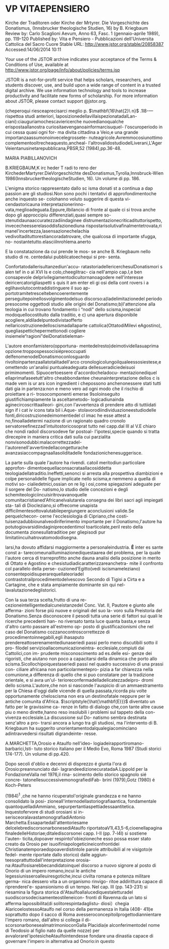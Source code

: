 # VP VITAEPENSIERO  

Kirche der Traditoren oder Kirche der Mrtyrer. Die Vorgeschichte des Donatismus, (Innsbrucker theologische Studien, 16) by B. Kriegbaum Review by: Carlo Scaglioni Aevum, Anno 63, Fasc. 1 (gennaio-aprile 1989), pp. 119-120 Published by: Vita e Pensiero - Pubblicazioni dell'Universita Cattolica del Sacro Cuore Stable URL: http://www.jstor.org/stable/20858387 Accessed:14/06/2014 10:11  

Your use of the JSTOR archive indicates your acceptance of the Terms & Conditions of Use, available at http://www.jstor.org/page/info/about/policies/terms.jsp  

JSTOR is a not-for-profit service that helps scholars, researchers, and students discover, use, and build upon a wide range of content in a trusted digital archive. We use information technology and tools to increase productivity and facilitate new forms of scholarship. For more information about JSTOR, please contact support @jstor.org.  

(cheperoqui riesceaprecisarci meglio p.  $\mathbf{16\hat{2}\ n}$  .1l8-—rispettoa studi anteriori, laposizionedellavillaispezionatadalLan- ciani):ciauguriamochescaviericerche nuovedianoqualche erispostaallanostra curiositaevenganoainformarcisuquel- l'oscuroperiodo in cui cessa quasi ogni for- ma divita cittadina a Veio,e una grande importanzaassumonoinvecelegrossete- nuteagricole.Avremmocosiunottimo complementooltrecheaquesto,ancheal- l'altrovalidostudiodelLiverani,L'Ager Veientanusinetarepubblicana,PBSR,52 (1984),pp.36-48.  

MARIA PIABILLANOVICH  

B.KRIEGBAUM,K irc heder T radi to reno der KirchederMartyrer.DieVorgeschichte desDonatismus,Tyrolia,Innsbruck-Wien 1986(InnsbruckertheologischeStudien, 16). Un volume di pp. 186.  

L'enigma storico rappresentato dallo sc isma donati st a continua a dap passion are gli studiosi.Non sono pochi i tentativi di approfondimentoche anche inquesto se- colohanno voluto suggerire di questa vi- cendastoricauna interpretazionerinno- vata,meglioadeguata.Eppure,ilbilancio di fronte al quale ci si trova anche dopo gli approccipiu differenziati,quasi sempre so- stenutidaunaaccuratezzadiindaginee distrumentazionecriticadituttorispetto, invececheesserelasoddisfazionediuna rispostarisolutivafinalmentetrovata,ri manel'incertezza,lasensazionechelachia vedivoltadituttorestiancoradatrovare, che qualcosa di importante sfugga, no- nostantetutto.elasciilnrohlema.anerto  

E la constatazione da cui prende le mos- se anche B. Kriegbaum nello studio di re. centedalui pubblicatoechequi si pre- senta.  

Confortatodallerisultanzediun'accu- ratastoriadellericerchesulDonatismori s alen tef in o al XVI Is e colo,cheeglitrac- cia nell'ampio cap.I,e ben consapevole delprivilegiamentodicuitornanoagodere nell'interesse deiricercatorigliaspetti s quis it am enter eli gi osi della cont rovers i a eglihavolutocontraddistinguere il suo ap- portotramitetresceltebencoerentemente perseguitepoinellosvolgimentodelsuo discorso:a)ladelimitazionedel periodo presocome oggettodi studio alle origini del Donatismo;b)l'attenzione alla teologia in cui trovano fondamento i “nodi" dello scisma,inspecial modoquellocostituito dalla traditio, e c) una apertura disponibile acogliere,aldiladelpuntodivistaofferto nellaricostruzionedelloscismadallaparte cattolica(OttatodiMilevi eAgostino), quegliaspettichepermettonodi cogliere insiemele“ragioni"deiDonatistieleman-  

L'autore enonfamistero(opportuna- mentedelresto)deimotividellasuaprima opzione:troppospessocisiépreoccupati delfenomenodelDonatismoconlosguardo rivoltoinpartenzaallatotalitadell'arco cronologicolungoilqualeessosiestese,e omettendo un'analisi puntualeadeguata dellesueradiciedeisuoi primimomenti. Sipuocertoessere d'accordocheladocu- mentazionediquel ellaprimafaseetutt'altro cheabbondantee cheunainterpretazione dellos c is made vem is ur ars icon ingredient i chepossono anchenonessere stati tutti dati gia in partenza:non e meno vero ad ogni modo che il rischio di proiettare a ri- trosocomponenti emerse 9soloinseguito giustifichiampiamente la asceltametodo- logicadiunainda aginecircoscrittaalleori- gini,con l'avvertenza di prendere atto di tuttiidati sign if i cat iv icons tata bil i.Aque- stolavorodiindividuazioneestudiodelle fonti,diricostruzionedeimomentiedel cl imac he esse attest a no,finoalladetermi nazione di un ragionato quadro cronolo servatoreefinezzad'intuitostoricosoprat tutto nei capp.dal III al V.E chiaro che nondi radoil discorsodeve far postoal- l'ipotesi,specie quando si tratta direcepire in maniera critica dati sulla cui parzialita nonvisonodubbi:malacorrettezzadel- l'autorenell'avvertiredellacongetturache avanzasiaccompagnaallasoliditadelle fondazionichenesuggerisce.  

La parte sulla quale l'autore ha rivendi. catoil meritodiun particolare approfon- dimentoequellaconsacrataallacosiddetta teologiadellatraditio.Ineffetti,senonci si arresta alla prospettiva diambizioni e colpe personalidelle figure implicate nello scisma,e nemmeno a quella di motivi so- cialiedetnici,ossian on re lig i osi,come spiegazioni adeguate per il sorgere del Do- natismo,lo studio delle concezioni e degli schemiteologiciincuisiritrovavanoquelle comunitacristianed'Africanelvalutarela consegna dei libri sacri agli impiegati sta- tali di Diocleziano,si offrecome unapista difficilmentesottovalutabilepergiungere aconclusioni valide.Se perquelchecon- cerne l'ecclesiologia di Cipriano,che costi- tuisenzadubbiounalveodiriferimento importante per il Donatismo,l'autore ha potutogiovarsidiindaginiprecedentimol toarticolate,peril resto della documenta zionesullatraditioe per gliepisodi pur limitatiincuihatrovatomododisegna.  

larsi,ha dovuto affidarsi maggiormente a personaleindustria.  $\mathbf{\hat{E}}$  inter es sante const a- tarecomeunailluminazionediquestaarea del problema, per la quale l'autore cerca di trarreprofitto anche dauna analisi della posizione in merito di Ottato e Agostino e chesistudiadicaratterizzareanchetra- mite il confronto col parallelo della perse- cuzioned'Egitto(vedi iscismameleziano) consentepoidisuperarequellateoriadel contrastotrailprocedimentodelvescovo Secondo di Tigisi a Cirta e a Cartagine, che e stata ampiamente dominante sin qui nel- lavalutazionedeglistorici.  

Con la sua terza scelta,frutto di una re- cezioneintelligentedialcuneistanzedel Conc. Vat. II, Pautore e giunto alle afferma- zioni forse piü nuove e originali del suo la- voro sulla Preistoria del Donatismo.Senza disconoscere il pesodi tutta una serie di fattori sui quali le ricerche precedenti han- no riversato tanta luce quanta basta,e senza d'altro canto passare all'estremo op- posto di giustificazionismi che nel caso del Donatismo cozzanocontroscorrettezze di procedimentoinnegabili,egli ihasaputo prendereattoserenamentediunaseriedi passi perlo meno discutibili sotto il pro- filodel servizioallacomunicazioneintra- ecclesiale,compiuti dai Cattolici,con im- prudente misconoscimento ad es.delle esi- genze dei rigoristi, che aiutano non poco a capacitarsi della dinamica che porto allo scisma.Sicollochipoiquestaseriedi passi nel quadro successivo di una prassi con- ciliare africana non particolarmentepro- pizia a far chiarezza nella comunione,a differenza di quello che si puo constatare per la tradizione orientale, e si avra un'ul- terioreconfermadelladelicatezzadeipro- dromi dello scisma.L'autore,che non si nasconde l'auspicio di un ammaestramento per la Chiesa d'oggi dalle vicende di quella passata,ricorda piu volte opportunamente cheloscisma non era un destinofatale neppure per le antiche comunita d'Africa.  $\scriptstyle{\hat{\mathbf{E}}}$  diventato un fatto per le gravissime ca- renze in fatto di dialogo che,con tante altre cause piu o meno dirette,hanno reso insolubili i problemi sul tappeto della con- vivenza ecclesiale.La discussione sul Do- natismo sembra destinata senz'altro a pro- trarsi ancora a lungo tra gli studiosi, ma l'intervento di B. Kriegbaum ha suggerito unorientamentodalqualegiacominciano adintravvedersi risultati digrandeinte- resse.  

A.MARCHETTA,Orosio e Ataulfo nell'ideo- logiadeirapportiromano-barbarici,Isti- tuto storico italiano per il Medio Evo, Roma 1987 (Studi storici 174-177). Un volume di pp.420.  

Dopo secoli d'oblio e decenni di disprezzo é giunta l'ora di Orosio:preannunciato dal- lagrandeedizionecuratadaA.Lippold per la FondazioneValla nel 1976,il rina- scimento dello storico spagnolo sié concre- tatonellesuccessivemonografiediFab- brini (1979),Gotz (1980) é Koch-Peters  

$(1984)^{1}$  ,che ne hanno ricuperatol'originale grandezza e ne hanno consolidato la posi- zioneall'internodellastoriografiaantica, fondamentale quantoquelladiAmmiano, sepurpertantiaspettiadessaantitetica. Inquestofervore di studi orosiani si in- serisceoralavastamonografiadiAntonio Marchetta.Essapartedall'attentoriesame delcelebrediscorsonarbonesediAtaulfo riportatoaV1I,43,5-6,cioenellapagina finaledelleHistoriae;ditalediscorsonei capp. I-II (pp. 7-l4l) si sostiene l'auten- ticita,dopoaver respintol'obiezioneche esso possa esser stato creato da Orosio per isuoifiniapologeticineiconfrontidei Christianatemporaedopoaverdistintole parole attribuibili al re visigoto(e fedel- mente riportate dallo storico) dalle aggiun- teesoprattuttodall'interpretazione orosia- na:Ataulfosisarebbecandidatoinquel discorso a nuovo signore al posto di Onorio di un impero romano,incui le antiche legessiunisseroalleuiresgotiche,incui civilta romana e potenza militare germa- nica dessero vita a un organismo rinvigo- ritoe addirittura capace di riprenderel'e- spansionismo di un tempo. Nel cap. III (pp. 143-231) si riesamina la figura storica di'Ataulfoallalucediquestaletturadel suodiscorsodecisamenteostileneicon- fronti di Ravenna:da un lato si afferma lapossibilita(di solitorespintadaglistu- diosi）chegia AlaricoelostessoAtaulfo nel corso della permanenza in Italia (408- 41l)e soprattutto dopo il sacco di Roma avesseroconcepitoilprogettodiannientare l'impero romano, dall'altro si collega il di- scorsonarbonesealmatrimonioconGalla Placidia(e alconferimentodel nome di Teodosio al figlio nato da quelle nozze) per avvalorarel'ipotesicheAtaulfointendesse fondare una dinastia capace di governare l'impero in alternativa ad Onorio:in questo  